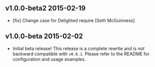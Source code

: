 ## v1.0.0-beta2 2015-02-19

* [fix] Change case for Delighted require [Seth McGuinness]

## v1.0.0-beta 2015-02-02

* Initial beta release! This release is a complete rewrite and is *not* backward
  compatible with `v0.0.1`. Please refer to the README for configuration and
  usage examples.
